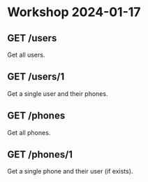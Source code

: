 # Workshop 2024-01-17

## GET /users

Get all users.

## GET /users/1

Get a single user and their phones.

## GET /phones

Get all phones.

## GET /phones/1

Get a single phone and their user (if exists).
